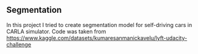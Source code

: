 ## Segmentation
In this project I tried to create segmentation model for self-driving cars in CARLA simulator.
Code was taken from https://www.kaggle.com/datasets/kumaresanmanickavelu/lyft-udacity-challenge
